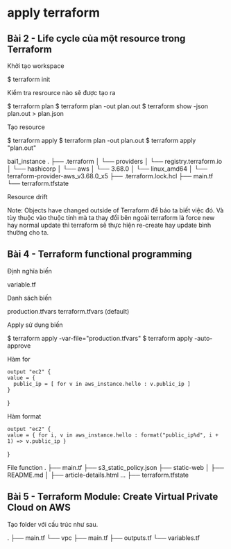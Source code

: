 # apply terraform

## Bài 2 - Life cycle của một resource trong Terraform 

Khởi tạo workspace

  $ terraform init

Kiểm tra resrource nào sẽ được tạo ra

  $ terraform plan
  $ terraform plan -out plan.out
  $ terraform show -json plan.out > plan.json

Tạo resource

  $ terraform apply
  $ terraform plan -out plan.out
  $ terraform apply "plan.out"
  
bai1_instance  .
  ├── .terraform
  │   └── providers
  │       └── registry.terraform.io
  │           └── hashicorp
  │               └── aws
  │                   └── 3.68.0
  │                       └── linux_amd64
  │                           └── terraform-provider-aws_v3.68.0_x5
  ├── .terraform.lock.hcl
  ├── main.tf
  └── terraform.tfstate

Resource drift

  Note: Objects have changed outside of Terraform để báo ta biết việc đó. 
  Và tùy thuộc vào thuộc tính mà ta thay đổi bên ngoài terraform là force new hay normal update thì terraform sẽ thực hiện re-create hay update bình thường cho ta.

## Bài 4 - Terraform functional programming

Định nghĩa biến

  variable.tf

Danh sách biến

  production.tfvars
  terraform.tfvars (default)

Apply sử dụng biến

  $ terraform apply -var-file="production.tfvars"
  $ terraform apply -auto-approve

Hàm for

    output "ec2" {
    value = {
      public_ip = [ for v in aws_instance.hello : v.public_ip ]
    }
  }

Hàm format

    output "ec2" {
    value = { for i, v in aws_instance.hello : format("public_ip%d", i + 1) => v.public_ip }
  }

File function
  .
  ├── main.tf
  ├── s3_static_policy.json
  ├── static-web
  │   ├── README.md
  │   ├── article-details.html
  ...
  ├── terraform.tfstate

## Bài 5 - Terraform Module: Create Virtual Private Cloud on AWS

Tạo folder với cấu trúc như sau.

  .
  ├── main.tf
  └── vpc
      ├── main.tf
      ├── outputs.tf
      └── variables.tf